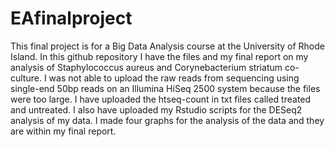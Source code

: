 # EAfinalproject
This final project is for a Big Data Analysis course at the University of Rhode Island. In this github repository I have the files and my final report on my analysis of Staphylococcus aureus and Corynebacterium striatum co-culture. I was not able to upload the raw reads from sequencing using single-end 50bp reads on an Illumina HiSeq 2500 system because the files were too large. I have uploaded the htseq-count in txt files called treated and untreated. I also have uploaded my Rstudio scripts for the DESeq2 analysis of my data. I made four graphs for the analysis of the data and they are within my final report.
